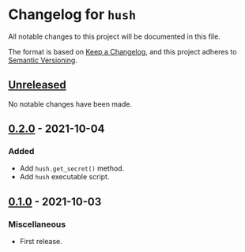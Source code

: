 # Changelog for `hush`

All notable changes to this project will be documented in this file.

The format is based on [Keep a Changelog], and this project adheres to
[Semantic Versioning].

[Keep a Changelog]: https://keepachangelog.com/en/1.0.0/
[Semantic Versioning]: https://semver.org/


## [Unreleased](https://github.com/bbugyi200/hush/compare/0.2.0...HEAD)

No notable changes have been made.

## [0.2.0](https://github.com/bbugyi200/hush/compare/0.1.0...0.2.0) - 2021-10-04

### Added

* Add `hush.get_secret()` method.
* Add `hush` executable script.

## [0.1.0](https://github.com/bbugyi200/hush/releases/tag/0.1.0) - 2021-10-03

### Miscellaneous

* First release.
